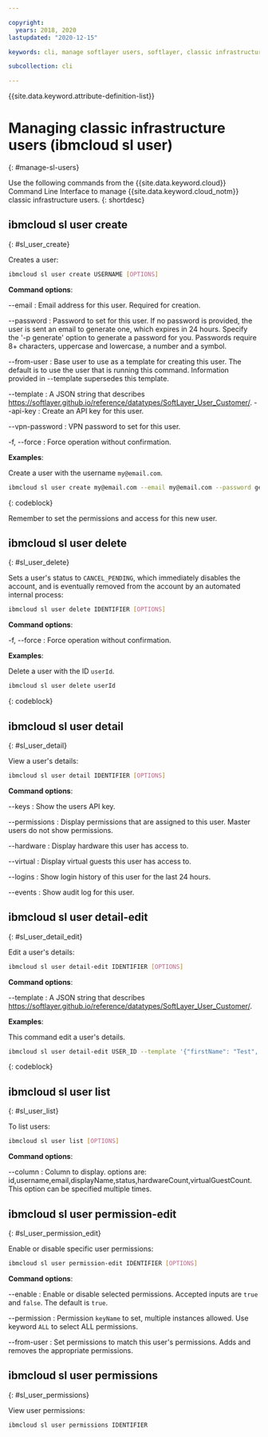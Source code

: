```yaml
---

copyright:
  years: 2018, 2020
lastupdated: "2020-12-15"

keywords: cli, manage softlayer users, softlayer, classic infrastructure, user management, ibmcloud sl user

subcollection: cli

---
```


{{site.data.keyword.attribute-definition-list}}

# Managing classic infrastructure users (ibmcloud sl user)
{: #manage-sl-users}

Use the following commands from the {{site.data.keyword.cloud}} Command Line Interface to manage {{site.data.keyword.cloud_notm}} classic infrastructure users.
{: shortdesc}

## ibmcloud sl user create
{: #sl_user_create}

Creates a user:
```bash
ibmcloud sl user create USERNAME [OPTIONS]
```

**Command options**:

--email
:   Email address for this user. Required for creation.

--password
:   Password to set for this user. If no password is provided, the user is sent an email to generate one, which expires in 24 hours. Specify the '-p generate' option to generate a password for you. Passwords require 8+ characters, uppercase and lowercase, a number and a symbol.

--from-user
:   Base user to use as a template for creating this user. The default is to use the user that is running this command. Information provided in --template supersedes this template.

--template
:   A JSON string that describes https://softlayer.github.io/reference/datatypes/SoftLayer_User_Customer/.
--api-key
:   Create an API key for this user.

--vpn-password
:   VPN password to set for this user.

-f, --force
:   Force operation without confirmation.

**Examples**:

Create a user with the username `my@email.com`.
```bash
ibmcloud sl user create my@email.com --email my@email.com --password generate --api-key --template '{"firstName": "Test", "lastName": "Testerson"}'
```
{: codeblock}

Remember to set the permissions and access for this new user.

## ibmcloud sl user delete
{: #sl_user_delete}

Sets a user's status to `CANCEL_PENDING`, which immediately disables the account, and is eventually removed from the account by an automated internal process:
```bash
ibmcloud sl user delete IDENTIFIER [OPTIONS]
```

**Command options**:

-f, --force
:   Force operation without confirmation.

**Examples**:

Delete a user with the ID `userId`.
```bash
ibmcloud sl user delete userId
```
{: codeblock}


## ibmcloud sl user detail
{: #sl_user_detail}

View a user's details:
```bash
ibmcloud sl user detail IDENTIFIER [OPTIONS]
```

**Command options**:

--keys
:   Show the users API key.

--permissions
:   Display permissions that are assigned to this user. Master users do not show permissions.

--hardware
:   Display hardware this user has access to.

--virtual
:   Display virtual guests this user has access to.

--logins
:   Show login history of this user for the last 24 hours.

--events
:   Show audit log for this user.

## ibmcloud sl user detail-edit
{: #sl_user_detail_edit}

Edit a user's details:
```bash
ibmcloud sl user detail-edit IDENTIFIER [OPTIONS]
```

**Command options**:

--template
:   A JSON string that describes https://softlayer.github.io/reference/datatypes/SoftLayer_User_Customer/.

**Examples**:

This command edit a user's details.
```bash
ibmcloud sl user detail-edit USER_ID --template '{"firstName": "Test", "lastName": "Testerson"}'
```
{: codeblock}

## ibmcloud sl user list 
{: #sl_user_list} 

To list users:
```bash
ibmcloud sl user list [OPTIONS]
```

**Command options**:

--column
:   Column to display. options are: id,username,email,displayName,status,hardwareCount,virtualGuestCount. This option can be specified multiple times.

## ibmcloud sl user permission-edit
{: #sl_user_permission_edit}

Enable or disable specific user permissions:
```bash
ibmcloud sl user permission-edit IDENTIFIER [OPTIONS]
```

**Command options**:

--enable
:   Enable or disable selected permissions. Accepted inputs are `true` and `false`. The default is `true`.

--permission
:   Permission `keyName` to set, multiple instances allowed. Use keyword `ALL` to select ALL permissions.

--from-user
:   Set permissions to match this user's permissions. Adds and removes the appropriate permissions.
</dl>

## ibmcloud sl user permissions
{: #sl_user_permissions}

View user permissions:
```bash
ibmcloud sl user permissions IDENTIFIER
```
